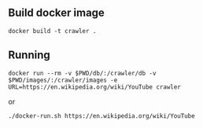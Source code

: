 ## Build docker image

```docker build -t crawler .```

## Running

```docker run --rm -v $PWD/db/:/crawler/db -v $PWD/images/:/crawler/images -e URL=https://en.wikipedia.org/wiki/YouTube crawler```

or

```./docker-run.sh https://en.wikipedia.org/wiki/YouTube```
